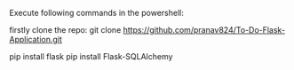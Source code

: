 Execute following commands in the powershell:

firstly clone the repo:
git clone https://github.com/pranav824/To-Do-Flask-Application.git

pip install flask
pip install Flask-SQLAlchemy
